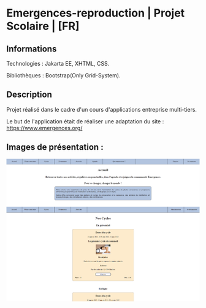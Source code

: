 # Emergences-reproduction | Projet Scolaire | [FR]
## Informations

Technologies : Jakarta EE, XHTML, CSS.

Bibliothèques : Bootstrap(Only Grid-System). 

## Description

Projet réalisé dans le cadre d'un cours d'applications entreprise multi-tiers.

Le but de l'application était de réaliser une adaptation du site : https://www.emergences.org/

## Images de présentation :
<div>
<img align=top src="https://github.com/damien-auversack/Emergences-reproduction/blob/main/presentation_pictures/picture_01.png" width="800px">
</div>
 
<div> 
<img align=top src="https://github.com/damien-auversack/Emergences-reproduction/blob/main/presentation_pictures/picture_02.png" width="800px">
</div>
